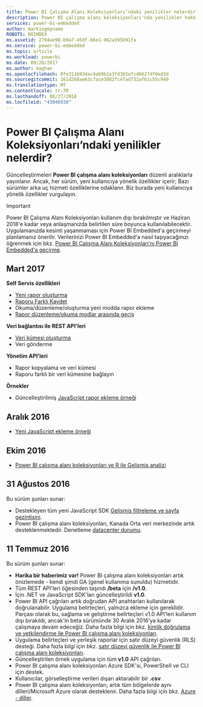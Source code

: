 ```yaml
---
title: Power BI Çalışma Alanı Koleksiyonları’ndaki yenilikler nelerdir?
description: Power BI çalışma alanı koleksiyonları'nda yenilikler hakkında en son bilgileri edinin
services: power-bi-embedded
author: markingmyname
ROBOTS: NOINDEX
ms.assetid: 2794ae98-b9a7-45df-b6e1-962a395b91fa
ms.service: power-bi-embedded
ms.topic: article
ms.workload: powerbi
ms.date: 09/20/2017
ms.author: maghan
ms.openlocfilehash: 0fe3116934ac4ab9b1e3fd3b5efcd6627df0ed3d
ms.sourcegitcommit: 161d268ae63c7ace3082fc4fad732af61c55c949
ms.translationtype: MT
ms.contentlocale: tr-TR
ms.lasthandoff: 08/27/2018
ms.locfileid: "43046938"
---
```

# <a name="whats-new-in-power-bi-workspace-collections"></a>Power BI Çalışma Alanı Koleksiyonları’ndaki yenilikler nelerdir?

Güncelleştirmeleri **Power BI çalışma alanı koleksiyonları** düzenli aralıklarla yayınlanır. Ancak, her sürüm, yeni kullanıcıya yönelik özellikler içerir; Bazı sürümler arka uç hizmeti özelliklerine odaklanır. Biz burada yeni kullanıcıya yönelik özellikler vurgulayın.

> [!IMPORTANT]
> Power BI Çalışma Alanı Koleksiyonları kullanım dışı bırakılmıştır ve Haziran 2018'e kadar veya anlaşmanızda belirtilen süre boyunca kullanılabilecektir. Uygulamanızda kesinti yaşanmaması için Power BI Embedded'a geçirmeyi planlamanız önerilir. Verilerinizi Power BI Embedded'a nasıl taşıyacağınızı öğrenmek için bkz. [Power BI Çalışma Alanı Koleksiyonları'nı Power BI Embedded'a geçirme](https://powerbi.microsoft.com/documentation/powerbi-developer-migrate-from-powerbi-embedded/).

## <a name="march-2017"></a>Mart 2017

**Self Servis özellikleri**

* [Yeni rapor oluşturma](create-report-from-dataset.md)
* [Raporu Farklı Kaydet](save-reports.md)
* Okuma/düzenleme/oluşturma yeni modda rapor ekleme 
* [Rapor düzenleme/okuma modlar arasında geçiş](toggle-mode.md)

**Veri bağlantısı ile REST API'leri**

* [Veri kümesi oluşturma](https://msdn.microsoft.com/library/azure/mt778875.aspx)
* Veri gönderme 

**Yönetim API'leri**

* Rapor kopyalama ve veri kümesi
* Raporu farklı bir veri kümesine bağlayın

**Örnekler**

* Güncelleştirilmiş [JavaScript rapor ekleme örneği](https://microsoft.github.io/PowerBI-JavaScript/demo)

## <a name="december-2016"></a>Aralık 2016

* [Yeni JavaScript ekleme örneği](https://microsoft.github.io/PowerBI-JavaScript/demo/)

## <a name="october-2016"></a>Ekim 2016

* [Power BI çalışma alanı koleksiyonları ve R ile Gelişmiş analizi](https://powerbi.microsoft.com/blog/r-in-pbie/)

## <a name="august-31-2016"></a>31 Ağustos 2016
Bu sürüm şunları sunar:

* Destekleyen tüm yeni JavaScript SDK [Gelişmiş filtreleme ve sayfa gezintisini](interact-with-reports.md).
* Power BI çalışma alanı koleksiyonları, Kanada Orta veri merkezinde artık desteklenmektedir. Denetleme [datacenter durumu](https://azure.microsoft.com/status/).

## <a name="july-11-2016"></a>11 Temmuz 2016
Bu sürüm şunları sunar:

* **Harika bir haberimiz var!** Power BI çalışma alanı koleksiyonları artık önizlemede - kendi şimdi GA (genel kullanıma sunuldu) hizmetidir.  
* Tüm REST API'leri öğesinden taşındı **/beta** için **/v1.0**.
* İçin .NET ve JavaScript SDK'ları güncelleştirildi **v1.0**.
* Power BI API çağrıları artık doğrudan API anahtarları kullanılarak doğrulanabilir. Uygulama belirteçleri, yalnızca ekleme için gereklidir. Parçası olarak bu, sağlama ve geliştirme belirteçleri v1.0 API'leri kullanım dışı bırakıldı, ancak'in beta sürümünde 30 Aralık 2016'ya kadar çalışmaya devam edeceğiz. Daha fazla bilgi için bkz. [kimlik doğrulama ve yetkilendirme ile Power BI çalışma alanı koleksiyonları](app-token-flow.md).
* Uygulama belirteçleri ve yerleşik raporlar için satır düzeyi güvenlik (RLS) desteği. Daha fazla bilgi için bkz. [satır düzeyi güvenlik ile Power BI çalışma alanı koleksiyonları](row-level-security.md).
* Güncelleştirilen örnek uygulama için tüm **v1.0** API çağrıları.
* Power BI çalışma alanı koleksiyonları Azure SDK'sı, PowerShell ve CLI için destek.
* Kullanıcılar, görselleştirme verileri dışarı aktarabilir bir **.csv**.
* Power BI çalışma alanı koleksiyonları, artık tüm bölgelerde aynı dilleri/Microsoft Azure olarak desteklenir. Daha fazla bilgi için bkz. [Azure - diller](http://social.technet.microsoft.com/wiki/contents/articles/4234.windows-azure-extent-of-localization.aspx).


